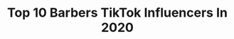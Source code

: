 ---
title: Top 10 Barbers TikTok Influencers In 2020
description: >-
  Find top barbers TikTok influencers in 2020. Most popular hashtags: #smile #quarantine #comedy #greenscreen.
platform: TikTok
profiles:
  - username: "barberskills"
    fullname: >-
      Barber
    location: "United Kingdom"
    followers: 2336
    engagement: 272
    commentsToLikes: 0.011134
    id: ck8add3bm59rf0j78j8jc501m
    verified: false
    hashtags: "#haircolor, #kurdishbarber, #boys, #clean"
  - username: "alithebarber__"
    fullname: >-
      Ali der barber
    location: "Germany"
    followers: 4133
    engagement: 1089
    commentsToLikes: 0.003306
    id: cka0igb6ydl690i781ckeuvaj
    verified: false
    hashtags: "#barberlife, #wirbleibenzuhause, #bleibtgesund, #bleibtzuhause"
  - username: "jaidynbarber"
    fullname: >-
      • J A I D Y N •
    location: "United States"
    followers: 44939
    engagement: 2402
    commentsToLikes: 0.081497
    id: ck9m45cwvk5sh0j7863cyta3q
    verified: false
    hashtags: "#animalsreact, #iswearimnotmean, #signingday, #justsoyouknowmom"
  - username: "thompson.2.sharp"
    fullname: >-
      🥺💔
    location: "United States"
    followers: 162344
    engagement: 1979
    commentsToLikes: 0.049671
    id: ck81s8uojqvnl0j78ivzahdkx
    verified: false
    hashtags: "#barber, #420friendly, #duet, #foryoupage"
  - username: "teresametkermccar"
    fullname: >-
      #barberworld# tik57
    location: "United States"
    followers: 2563
    engagement: 1319
    commentsToLikes: 0.048964
    id: cka69kexusw800i78xv251rs0
    verified: false
    hashtags: "#cows4life, #over50dance, #dogvideos, #cowsquad"
  - username: "fidelpittss"
    fullname: >-
      Fidelpittss
    location: "United States"
    followers: 249440
    engagement: 1333
    commentsToLikes: 0.031658
    id: ckac3lagfbml40i780iuj0xaa
    verified: false
    hashtags: "#remake, #duet, #alabama, #likeandfollow"
  - username: "benhui_benhui_benhui_ben"
    fullname: >-
      Benhui
    location: "United States"
    followers: 2781
    engagement: 1003
    commentsToLikes: 0.075834
    id: ck9r8iayycesi0j780jsri9yp
    verified: false
    hashtags: "#keepingactive, #foreal, #travelthrowback, #savage"
  - username: "co_barber_shop"
    fullname: >-
      Cò Barber
    location: "Viet Nam"
    followers: 94258
    engagement: 318
    commentsToLikes: 0.027480
    id: ck81s0tbjp70y0j78wzlze0yx
    verified: false
    hashtags: "#sidepart, #barberlife, #undercutquiff, #buzzcut"
  - username: "benavidezthabarber"
    fullname: >-
      angelinambenavidez
    location: "United States"
    followers: 6654
    engagement: 1143
    commentsToLikes: 0.014300
    id: cka9lvr0x3fm00i78q1t2y0ux
    verified: false
    hashtags: "#dad, #lowrider, #cringy, #408"
  - username: "jyotibajaj1"
    fullname: >-
      Jyoti Bajaj
    location: "Australia"
    followers: 265790
    engagement: 728
    commentsToLikes: 0.052991
    id: ck81t0dluuham0j78phc6rxfr
    verified: false
    hashtags: "#smile, #oldpunjabisongs, #karanaujlamusic, #cute"
---